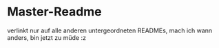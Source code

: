 # Master-Readme

verlinkt nur auf alle anderen untergeordneten READMEs, mach ich wann anders, bin jetzt zu müde :z
